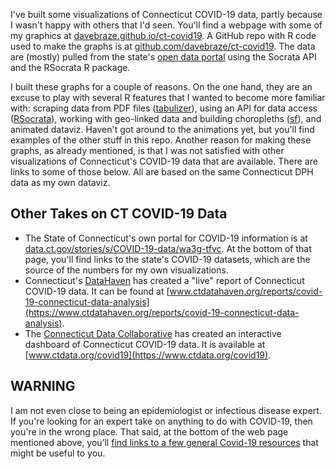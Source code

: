 I've built some visualizations of Connecticut COVID-19 data, partly because I wasn't happy with others that I'd seen. You'll find a webpage with some of my graphics at [davebraze.github.io/ct-covid19](https://davebraze.github.io/ct-covid19/). A GitHub repo with R code used to make the graphs is at [github.com/davebraze/ct-covid19](https://github.com/davebraze/ct-covid19). The data are (mostly) pulled from the state's [open data portal](https://data.ct.gov/stories/s/COVID-19-data/wa3g-tfvc/#data-library) using the Socrata API and the RSocrata R package.

I built these graphs for a couple of reasons. On the one hand, they are an excuse to play with several R features that I wanted to become more familiar with: scraping data from PDF files ([tabulizer](https://docs.ropensci.org/tabulizer/)), using an API for data access ([RSocrata](https://github.com/Chicago/RSocrata)), working with geo-linked data and building choropleths ([sf](https://r-spatial.github.io/sf/)), and animated dataviz. Haven't got around to the animations yet, but you'll find examples of the other stuff in this repo. Another reason for making these graphs, as already mentioned, is that I was not satisfied with other visualizations of Connecticut's COVID-19 data that are available. There are links to some of those below. All are based on the same Connecticut DPH data as my own dataviz.

## Other Takes on CT COVID-19 Data
* The State of Connecticut's own portal for COVID-19 information is at [data.ct.gov/stories/s/COVID-19-data/wa3g-tfvc](https://data.ct.gov/stories/s/COVID-19-data/wa3g-tfvc). At the bottom of that page, you'll find links to the state's COVID-19 datasets, which are the source of the numbers for my own visualizations.
* Connecticut's [DataHaven](https://www.ctdatahaven.org) has created a "live" report of Connecticut COVID-19 data. It can be found at [www.ctdatahaven.org/reports/covid-19-connecticut-data-analysis](https://www.ctdatahaven.org/reports/covid-19-connecticut-data-analysis).
* The [Connecticut Data Collaborative](https://www.ctdata.org) has created an interactive dashboard of Connecticut COVID-19 data. It is available at [www.ctdata.org/covid19](https://www.ctdata.org/covid19).

## WARNING 

I am not even close to being an epidemiologist or infectious disease expert. If you're looking for an expert take on anything to do with COVID-19, then you're in the wrong place. That said, at the bottom of the web page mentioned above, you’ll [find links to a few general Covid-19 resources](https://davebraze.github.io/ct-covid19/#resources) that might be useful to you.
